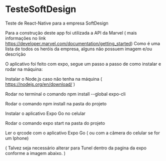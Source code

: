 # TesteSoftDesign
Teste de React-Native para a empresa SoftDesign

Para a construção deste app foi utilizada a API da Marvel ( mais informações no link https://developer.marvel.com/documentation/getting_started)
Como é uma lista de todos os heróis da empresa, alguns não possuem imagem e/ou descrição

O aplicativo foi feito com expo, segue um passo a passo de como instalar e rodar na máquina:

Instalar o Node.js caso não tenha na máquina ( https://nodejs.org/en/download/ )

Rodar no terminal o comando npm install --global expo-cli

Rodar o comando npm install na pasta do projeto

Instalar o aplicativo Expo Go no celular

Rodar o comando expo start na pasta do projeto

Ler o qrcode com o aplicativo Expo Go ( ou com a câmera do celular se for um Iphone)

( Talvez seja necessário alterar para Tunel dentro da pagina da expo conforme a imagem abaixo. )
